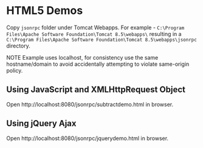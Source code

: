# HTML5 Demos

Copy `jsonrpc` folder under Tomcat Webapps. For example - `C:\Program Files\Apache Software Foundation\Tomcat 8.5\webapps\` resulting in a `C:\Program Files\Apache Software Foundation\Tomcat 8.5\webapps\jsonrpc` directory.

NOTE Example uses localhost, for consistency use the same hostname/domain to avoid accidentally attempting to violate same-origin policy.

## Using JavaScript and XMLHttpRequest Object

Open http://localhost:8080/jsonrpc/subtractdemo.html in browser.

## Using jQuery Ajax

Open http://localhost:8080/jsonrpc/jquerydemo.html in browser.
